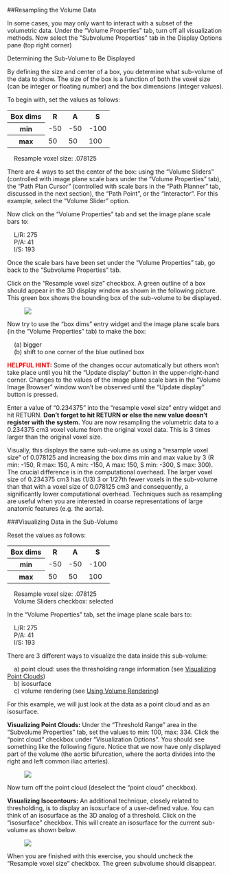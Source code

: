 ##Resampling the Volume Data

In some cases, you may only want to interact with a subset of the volumetric data. Under the “Volume Properties” tab, turn off all visualization methods. Now select the "Subvolume Properties" tab in the Display Options pane (top right corner)

Determining the Sub-Volume to Be Displayed

By defining the size and center of a box, you determine what sub-volume of the data to show.  The size of the box is a function of both the voxel size (can be integer or floating number) and the box dimensions (integer values).  

To begin with, set the values as follows: 

<table class="table table-bordered">
  <tr>
    <th>Box dims</th>
    <th>R</th>
    <th>A</th>
    <th>S</th>
  </tr>
  <tr>
    <th>min</th>
    <td>-50</td>
    <td>-50</td>
    <td>-100</td>
  </tr>
  <tr>
    <th>max</th>
    <td>50</td>
    <td>50</td>
    <td>100</td>
  </tr>
</table>

&nbsp;&nbsp;&nbsp;&nbsp;Resample voxel size:  .078125

There are 4 ways to set the center of the box:  using the “Volume Sliders” (controlled with image plane scale bars under the “Volume Properties” tab), the “Path Plan Cursor” (controlled with scale bars in the “Path Planner” tab, discussed in the next section), the “Path Point”, or the “Interactor”.  For this example, select the “Volume Slider” option.

Now click on the “Volume Properties” tab and set the image plane scale bars to:

&nbsp;&nbsp;&nbsp;&nbsp;L/R:  	275<br>
&nbsp;&nbsp;&nbsp;&nbsp;P/A:	41<br>
&nbsp;&nbsp;&nbsp;&nbsp;I/S:	193

Once the scale bars have been set under the “Volume Properties” tab, go back to the “Subvolume Properties” tab.

Click on the “Resample voxel size” checkbox.  A green outline of a box should appear in the 3D display window as shown in the following picture. This green box shows the bounding box of the sub-volume to be displayed.

<figure>
  <img class="svImg svImgXl" src="documentation/imaging/imgs/subvolume/1.jpg"> 
  <figcaption class="svCaption" ></figcaption>
</figure>

Now try to use the “box dims” entry widget and the image plane scale bars (in the “Volume Properties” tab) to make the box:

&nbsp;&nbsp;&nbsp;&nbsp;(a)  bigger<br>
&nbsp;&nbsp;&nbsp;&nbsp;(b)  shift to one corner of the blue outlined box	

<font color="red">**HELPFUL HINT:** </font>  Some of the changes occur automatically but others won’t take place until you hit the “Update display” button in the upper-right-hand corner.  Changes to the values of the image plane scale bars in the “Volume Image Browser” window won’t be observed until the “Update display” button is pressed.

Enter a value of “0.234375” into the “resample voxel size” entry widget and hit RETURN.  **Don’t forget to hit RETURN or else the new value doesn’t register with the system.**  You are now resampling the volumetric data to a 0.234375 cm3 voxel volume from the original voxel data. This is 3 times larger than the original voxel size.  

Visually, this displays the same sub-volume as using a “resample voxel size” of 0.078125 and increasing the box dims min and max value by 3 (R min:  -150, R max:  150, A min: -150, A max:  150, S min: -300, S max:  300).  The crucial difference is in the computational overhead.  The larger voxel size of 0.234375 cm3 has (1/3) 3 or 1/27th fewer voxels in the sub-volume than that with a voxel size of 0.078125 cm3 and consequently, a significantly lower computational overhead.  Techniques such as resampling are useful when you are interested in coarse representations of large anatomic features (e.g. the aorta).

###Visualizing Data in the Sub-Volume

Reset the values as follows: 

<table class="table table-bordered">
  <tr>
    <th>Box dims</th>
    <th>R</th>
    <th>A</th>
    <th>S</th>
  </tr>
  <tr>
    <th>min</th>
    <td>-50</td>
    <td>-50</td>
    <td>-100</td>
  </tr>
  <tr>
    <th>max</th>
    <td>50</td>
    <td>50</td>
    <td>100</td>
  </tr>
</table>

&nbsp;&nbsp;&nbsp;&nbsp;Resample voxel size:  .078125<br>
&nbsp;&nbsp;&nbsp;&nbsp;Volume Sliders checkbox:  selected
	
In the “Volume Properties” tab, set the image plane scale bars to:

&nbsp;&nbsp;&nbsp;&nbsp;L/R:  	275<br>
&nbsp;&nbsp;&nbsp;&nbsp;P/A:	41<br>
&nbsp;&nbsp;&nbsp;&nbsp;I/S:	193

There are 3 different ways to visualize the data inside this sub-volume:  

&nbsp;&nbsp;&nbsp;&nbsp;a) point cloud: uses the thresholding range information (see [Visualizing Point Clouds](#imagingPointClouds))<br>
&nbsp;&nbsp;&nbsp;&nbsp;b) isosurface<br>
&nbsp;&nbsp;&nbsp;&nbsp;c) volume rendering (see [Using Volume Rendering](#imagingVolumeRendering))

For this example, we will just look at the data as a point cloud and as an isosurface.

**Visualizing Point Clouds:** Under the “Threshold Range” area in the “Subvolume Properties” tab, set the values to min: 100, max: 334.  Click the “point cloud” checkbox under “Visualization Options”.  You should see something like the following figure.  Notice that we now have only displayed part of the volume (the aortic bifurcation, where the aorta divides into the right and left common iliac arteries).

<figure>
  <img class="svImg svImgXl"  src="documentation/imaging/imgs/subvolume/2.jpg"> 
  <figcaption class="svCaption" ></figcaption>
</figure>

Now turn off the point cloud (deselect the “point cloud” checkbox).  

**Visualizing Isocontours:**  An additional technique, closely related to thresholding, is to display an isosurface of a user-defined value.  You can think of an isosurface as the 3D analog of a threshold. Click on the “isosurface” checkbox.  This will create an isosurface for the current sub-volume as shown below.

<figure>
  <img class="svImg svImgXl"  src="documentation/imaging/imgs/subvolume/3.jpg"> 
  <figcaption class="svCaption" ></figcaption>
</figure>

When you are finished with this exercise, you should uncheck the “Resample voxel size” checkbox. The green subvolume should disappear.
